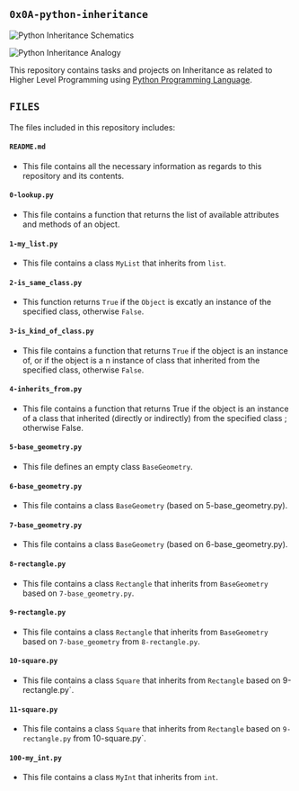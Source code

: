 ## `0x0A-python-inheritance`

![Python Inheritance Schematics](https://miro.medium.com/max/1024/1*xDlvgqeFbq_OHmR0WQH9bw.jpeg)

![Python Inheritance Analogy](https://www.scaler.com/topics/media/single-inheritance-in-python-1024x615.webp)

This repository contains tasks and projects on Inheritance as related to Higher Level Programming using [Python Programming Language](https://en.wikipedia.org/wiki/Python_(programming_language)).

## `FILES`

The files included in this repository includes:

#### `README.md`
  - This file contains all the necessary information as regards to this repository and its contents.

#### `0-lookup.py`
  - This file contains a function that returns the list of available attributes and methods of an object.

#### `1-my_list.py`
  - This file contains a class `MyList` that inherits from `list`.

#### `2-is_same_class.py`
  - This function returns `True` if the `Object` is excatly an instance of the specified class, otherwise `False`.

#### `3-is_kind_of_class.py`
  - This file contains a function that returns `True` if the object is an instance of, or if the object is a n instance of class that inherited from the specified class, otherwise `False`.

#### `4-inherits_from.py`
  - This file contains a function that returns True if the object is an instance of a class that inherited (directly or indirectly) from the specified class ; otherwise False.

#### `5-base_geometry.py`
  - This file defines an empty class `BaseGeometry`.

#### `6-base_geometry.py`
  - This file contains  a class `BaseGeometry` (based on 5-base_geometry.py).

#### `7-base_geometry.py`
  - This file contains a class `BaseGeometry` (based on 6-base_geometry.py).

#### `8-rectangle.py`
  - This file contains a class `Rectangle` that inherits from `BaseGeometry` based on `7-base_geometry.py`.

#### `9-rectangle.py`
  - This file contains a class `Rectangle` that inherits from `BaseGeometry` based on `7-base_geometry` from `8-rectangle.py`.

#### `10-square.py`
  - This file contains a class `Square` that inherits from `Rectangle` based on 9-rectangle.py`.

#### `11-square.py`
  - This file contains a class `Square` that inherits from `Rectangle` based on `9-rectangle.py` from 10-square.py`.

#### `100-my_int.py`
  - This file contains a class `MyInt` that inherits from `int`.

